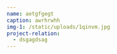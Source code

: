 ```yaml
---
name: aetgfgegt
caption: awrhrwhh
img-1: /static/uploads/1qinvm.jpg
project-relation:
  - dsgagdsag
---
```


